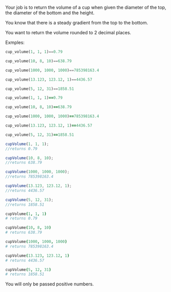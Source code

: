 Your job is to return the volume of a cup when given the diameter of the top, the diameter of the bottom and the height.

You know that there is a steady gradient from the top to the bottom.

You want to return the volume rounded to 2 decimal places.

Exmples:
```python
cup_volume(1, 1, 1)==0.79

cup_volume(10, 8, 10)==638.79

cup_volume(1000, 1000, 1000)==785398163.4

cup_volume(13.123, 123.12, 1)==4436.57

cup_volume(5, 12, 31)==1858.51
```
```ruby
cup_volume(1, 1, 1)==0.79

cup_volume(10, 8, 10)==638.79

cup_volume(1000, 1000, 1000)==785398163.4

cup_volume(13.123, 123.12, 1)==4436.57

cup_volume(5, 12, 31)==1858.51
```
```js
cupVolume(1, 1, 1);
//returns 0.79

cupVolume(10, 8, 10);
//returns 638.79

cupVolume(1000, 1000, 1000);
//returns 785398163.4

cupVolume(13.123, 123.12, 1);
//returns 4436.57

cupVolume(5, 12, 31);
//returns 1858.51
```
```coffeescript
cupVolume(1, 1, 1)
# returns 0.79

cupVolume(10, 8, 10)
# returns 638.79

cupVolume(1000, 1000, 1000)
# returns 785398163.4

cupVolume(13.123, 123.12, 1)
# returns 4436.57

cupVolume(5, 12, 31)
# returns 1858.51
```

You will only be passed positive numbers.